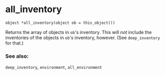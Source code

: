 # all_inventory

`object *all_inventory(object ob = this_object())`

Returns the array of objects in `ob`'s inventory. This will _not_ include the
inventories of the objects in `ob`'s inventory, however. (See `deep_inventory`
for that.)

### See also:

`deep_inventory`, `environment`, `all_environment`
